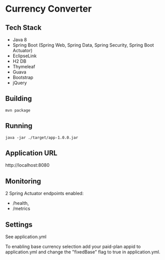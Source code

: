 # Currency Converter

##  Tech Stack

* Java 8
* Spring Boot (Spring Web, Spring Data, Spring Security, Spring Boot Actuator)
* EclipseLink
* H2 DB
* Thymeleaf
* Guava
* Bootstrap
* jQuery

## Building

`mvn package`

## Running

`java -jar ./target/app-1.0.0.jar`

## Application URL

http://localhost:8080

## Monitoring

2 Spring Actuator endpoints enabled: 
* /health, 
* /metrics

## Settings

See application.yml

To enabling base currency selection add your paid-plan appid to application.yml and change the "fixedBase" flag to true in application.yml.